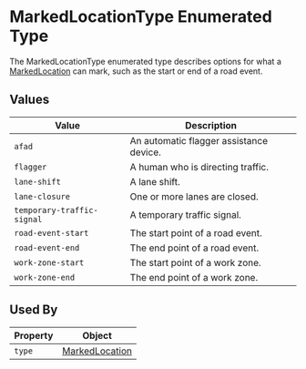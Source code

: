 # MarkedLocationType Enumerated Type
The MarkedLocationType enumerated type describes options for what a [MarkedLocation](/spec-content/objects/MarkedLocation.md) can mark, such as the start or end of a road event.

## Values
Value | Description
--- | ---
`afad` | An automatic flagger assistance device.
`flagger` | A human who is directing traffic.
`lane-shift` | A lane shift.
`lane-closure` | One or more lanes are closed.
`temporary-traffic-signal` | A temporary traffic signal.
`road-event-start` | The start point of a road event.
`road-event-end` | The end point of a road event.
`work-zone-start` | The start point of a work zone.
`work-zone-end` | The end point of a work zone.

## Used By
Property | Object
--- | --- 
`type` | [MarkedLocation](/spec-content/objects/MarkedLocation.md)